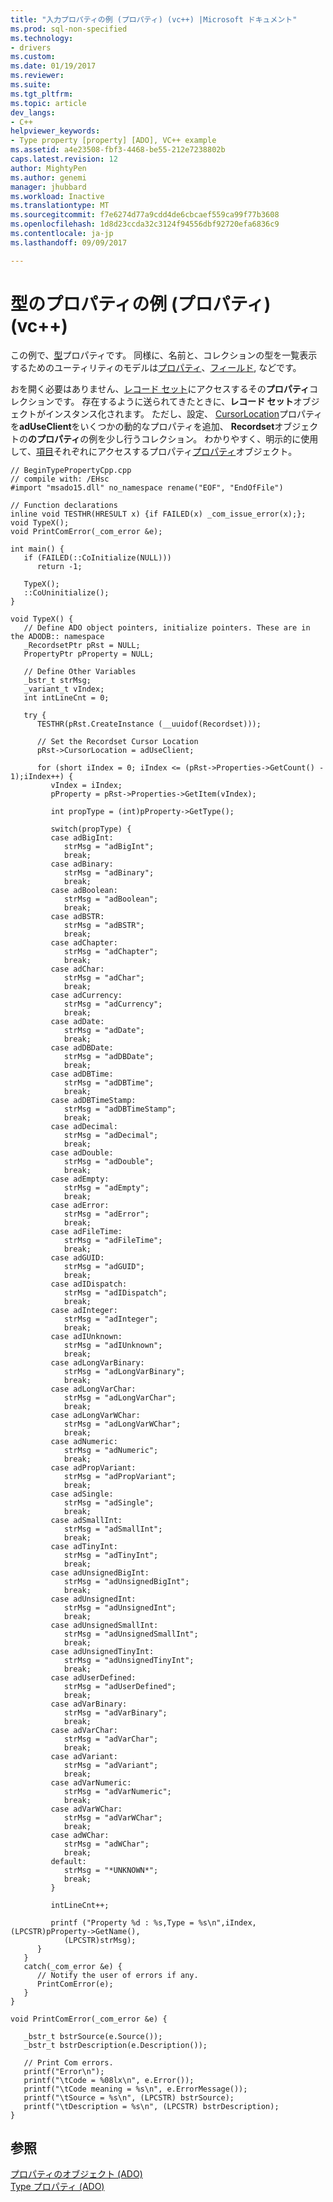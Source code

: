 ```yaml
---
title: "入力プロパティの例 (プロパティ) (vc++) |Microsoft ドキュメント"
ms.prod: sql-non-specified
ms.technology:
- drivers
ms.custom: 
ms.date: 01/19/2017
ms.reviewer: 
ms.suite: 
ms.tgt_pltfrm: 
ms.topic: article
dev_langs:
- C++
helpviewer_keywords:
- Type property [property] [ADO], VC++ example
ms.assetid: a4e23508-fbf3-4468-be55-212e7238802b
caps.latest.revision: 12
author: MightyPen
ms.author: genemi
manager: jhubbard
ms.workload: Inactive
ms.translationtype: MT
ms.sourcegitcommit: f7e6274d77a9cdd4de6cbcaef559ca99f77b3608
ms.openlocfilehash: 1d8d23ccda32c3124f94556dbf92720efa6836c9
ms.contentlocale: ja-jp
ms.lasthandoff: 09/09/2017

---
```

# <a name="type-property-example-property-vc"></a>型のプロパティの例 (プロパティ) (vc++)
この例で、[型](../../../ado/reference/ado-api/type-property-ado.md)プロパティです。 同様に、名前と、コレクションの型を一覧表示するためのユーティリティのモデルは[プロパティ](../../../ado/reference/ado-api/properties-collection-ado.md)、[フィールド](../../../ado/reference/ado-api/fields-collection-ado.md), などです。  
  
 おを開く必要はありません、[レコード セット](../../../ado/reference/ado-api/recordset-object-ado.md)にアクセスするその**プロパティ**コレクションです。 存在するように送られてきたときに、**レコード セット**オブジェクトがインスタンス化されます。 ただし、設定、 [CursorLocation](../../../ado/reference/ado-api/cursorlocation-property-ado.md)プロパティを**adUseClient**をいくつかの動的なプロパティを追加、 **Recordset**オブジェクトの**のプロパティ**の例を少し行うコレクション。 わかりやすく、明示的に使用して、[項目](../../../ado/reference/ado-api/item-property-ado.md)それぞれにアクセスするプロパティ[プロパティ](../../../ado/reference/ado-api/property-object-ado.md)オブジェクト。  
  
```  
// BeginTypePropertyCpp.cpp  
// compile with: /EHsc  
#import "msado15.dll" no_namespace rename("EOF", "EndOfFile")  
  
// Function declarations  
inline void TESTHR(HRESULT x) {if FAILED(x) _com_issue_error(x);};  
void TypeX();  
void PrintComError(_com_error &e);  
  
int main() {  
   if (FAILED(::CoInitialize(NULL)))  
      return -1;  
  
   TypeX();  
   ::CoUninitialize();  
}  
  
void TypeX() {  
   // Define ADO object pointers, initialize pointers. These are in the ADODB:: namespace  
   _RecordsetPtr pRst = NULL;  
   PropertyPtr pProperty = NULL;  
  
   // Define Other Variables  
   _bstr_t strMsg;  
   _variant_t vIndex;  
   int intLineCnt = 0;     
  
   try {  
      TESTHR(pRst.CreateInstance (__uuidof(Recordset)));  
  
      // Set the Recordset Cursor Location  
      pRst->CursorLocation = adUseClient;  
  
      for (short iIndex = 0; iIndex <= (pRst->Properties->GetCount() - 1);iIndex++) {  
         vIndex = iIndex;  
         pProperty = pRst->Properties->GetItem(vIndex);  
  
         int propType = (int)pProperty->GetType();  
  
         switch(propType) {  
         case adBigInt:  
            strMsg = "adBigInt";  
            break;  
         case adBinary:  
            strMsg = "adBinary";  
            break;  
         case adBoolean:  
            strMsg = "adBoolean";  
            break;  
         case adBSTR:  
            strMsg = "adBSTR";  
            break;  
         case adChapter:  
            strMsg = "adChapter";  
            break;  
         case adChar:  
            strMsg = "adChar";  
            break;  
         case adCurrency:  
            strMsg = "adCurrency";  
            break;  
         case adDate:  
            strMsg = "adDate";  
            break;  
         case adDBDate:  
            strMsg = "adDBDate";  
            break;  
         case adDBTime:  
            strMsg = "adDBTime";  
            break;  
         case adDBTimeStamp:  
            strMsg = "adDBTimeStamp";  
            break;  
         case adDecimal:  
            strMsg = "adDecimal";  
            break;  
         case adDouble:  
            strMsg = "adDouble";  
            break;  
         case adEmpty:  
            strMsg = "adEmpty";  
            break;  
         case adError:  
            strMsg = "adError";  
            break;  
         case adFileTime:  
            strMsg = "adFileTime";  
            break;  
         case adGUID:  
            strMsg = "adGUID";  
            break;  
         case adIDispatch:  
            strMsg = "adIDispatch";  
            break;  
         case adInteger:  
            strMsg = "adInteger";  
            break;  
         case adIUnknown:  
            strMsg = "adIUnknown";  
            break;  
         case adLongVarBinary:  
            strMsg = "adLongVarBinary";  
            break;  
         case adLongVarChar:  
            strMsg = "adLongVarChar";  
            break;  
         case adLongVarWChar:  
            strMsg = "adLongVarWChar";  
            break;  
         case adNumeric:  
            strMsg = "adNumeric";  
            break;  
         case adPropVariant:  
            strMsg = "adPropVariant";  
            break;  
         case adSingle:  
            strMsg = "adSingle";  
            break;  
         case adSmallInt:  
            strMsg = "adSmallInt";  
            break;  
         case adTinyInt:  
            strMsg = "adTinyInt";  
            break;  
         case adUnsignedBigInt:  
            strMsg = "adUnsignedBigInt";  
            break;  
         case adUnsignedInt:  
            strMsg = "adUnsignedInt";  
            break;  
         case adUnsignedSmallInt:  
            strMsg = "adUnsignedSmallInt";  
            break;  
         case adUnsignedTinyInt:  
            strMsg = "adUnsignedTinyInt";  
            break;  
         case adUserDefined:  
            strMsg = "adUserDefined";  
            break;  
         case adVarBinary:  
            strMsg = "adVarBinary";  
            break;  
         case adVarChar:  
            strMsg = "adVarChar";  
            break;  
         case adVariant:  
            strMsg = "adVariant";  
            break;  
         case adVarNumeric:  
            strMsg = "adVarNumeric";  
            break;  
         case adVarWChar:  
            strMsg = "adVarWChar";  
            break;  
         case adWChar:  
            strMsg = "adWChar";  
            break;  
         default:  
            strMsg = "*UNKNOWN*";  
            break;  
         }  
  
         intLineCnt++;  
  
         printf ("Property %d : %s,Type = %s\n",iIndex, (LPCSTR)pProperty->GetName(),  
            (LPCSTR)strMsg);  
      }  
   }  
   catch(_com_error &e) {  
      // Notify the user of errors if any.  
      PrintComError(e);  
   }  
}  
  
void PrintComError(_com_error &e) {  
  
   _bstr_t bstrSource(e.Source());  
   _bstr_t bstrDescription(e.Description());  
  
   // Print Com errors.    
   printf("Error\n");  
   printf("\tCode = %08lx\n", e.Error());  
   printf("\tCode meaning = %s\n", e.ErrorMessage());  
   printf("\tSource = %s\n", (LPCSTR) bstrSource);  
   printf("\tDescription = %s\n", (LPCSTR) bstrDescription);  
}  
```  
  
## <a name="see-also"></a>参照  
 [プロパティのオブジェクト (ADO)](../../../ado/reference/ado-api/property-object-ado.md)   
 [Type プロパティ (ADO)](../../../ado/reference/ado-api/type-property-ado.md)

